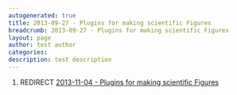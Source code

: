 ```yaml
---
autogenerated: true
title: 2013-09-27 - Plugins for making scientific Figures
breadcrumb: 2013-09-27 - Plugins for making scientific Figures
layout: page
author: test author
categories: 
description: test description
---
```


1.  REDIRECT [2013-11-04 - Plugins for making scientific Figures](2013-11-04_-_Plugins_for_making_scientific_Figures "wikilink")
